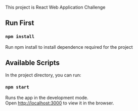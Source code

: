 This project is React Web Application Challenge

## Run First

### `npm install`

Run npm install to install dependence required for the project

## Available Scripts

In the project directory, you can run:

### `npm start`

Runs the app in the development mode.<br />
Open [http://localhost:3000](http://localhost:3000) to view it in the browser.
